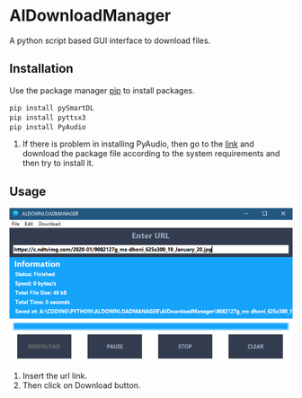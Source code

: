 # AlDownloadManager

A python script based GUI interface to download files.

## Installation

Use the package manager [pip](https://pip.pypa.io/en/stable/) to install packages.

```bash
pip install pySmartDL
pip install pyttsx3
pip install PyAudio
```
1. If there is problem in installing PyAudio, then go to the [link](https://www.lfd.uci.edu/~gohlke/pythonlibs/) and download the package file according to the system requirements and then try to install it.

## Usage

![](/Capture.PNG)

1. Insert the url link. 
2. Then click on Download button.